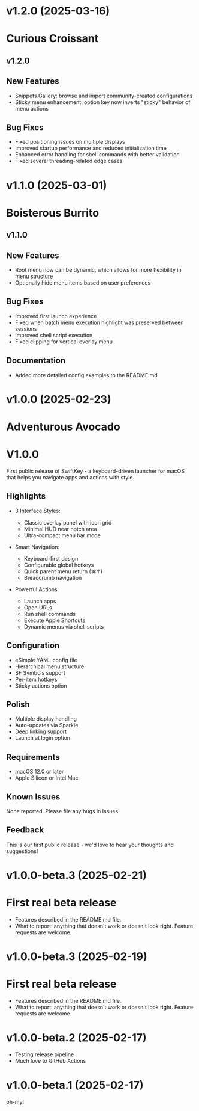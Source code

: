 # v1.2.0 (2025-03-16)

# Curious Croissant

## v1.2.0

## New Features

- Snippets Gallery: browse and import community-created configurations
- Sticky menu enhancement: option key now inverts "sticky" behavior of menu actions

## Bug Fixes

- Fixed positioning issues on multiple displays
- Improved startup performance and reduced initialization time
- Enhanced error handling for shell commands with better validation
- Fixed several threading-related edge cases

# v1.1.0 (2025-03-01)

# Boisterous Burrito

## v1.1.0

## New Features

- Root menu now can be dynamic, which allows for more flexibility in menu structure
- Optionally hide menu items based on user preferences

## Bug Fixes

- Improved first launch experience
- Fixed when batch menu execution highlight was preserved between sessions
- Improved shell script execution
- Fixed clipping for vertical overlay menu

## Documentation

- Added more detailed config examples to the README.md

# v1.0.0 (2025-02-23)
# Adventurous Avocado
# V1.0.0

First public release of SwiftKey - a keyboard-driven launcher for macOS that helps you navigate apps and actions with style.

## Highlights

- 3 Interface Styles:
  - Classic overlay panel with icon grid
  - Minimal HUD near notch area
  - Ultra-compact menu bar mode

- Smart Navigation:
  - Keyboard-first design
  - Configurable global hotkeys
  - Quick parent menu return (⌘↑)
  - Breadcrumb navigation

- Powerful Actions:
  - Launch apps
  - Open URLs
  - Run shell commands
  - Execute Apple Shortcuts
  - Dynamic menus via shell scripts

## Configuration

- еSimple YAML config file
- Hierarchical menu structure
- SF Symbols support
- Per-item hotkeys
- Sticky actions option

## Polish

- Multiple display handling
- Auto-updates via Sparkle
- Deep linking support
- Launch at login option

## Requirements

- macOS 12.0 or later
- Apple Silicon or Intel Mac

## Known Issues

None reported. Please file any bugs in Issues!

## Feedback

This is our first public release - we'd love to hear your thoughts and suggestions!

# v1.0.0-beta.3 (2025-02-21)

# First real beta release
- Features described in the README.md file.
- What to report: anything that doesn't work or doesn't look right. Feature requests are welcome.

# v1.0.0-beta.3 (2025-02-19)

# First real beta release
- Features described in the README.md file.
- What to report: anything that doesn't work or doesn't look right. Feature requests are welcome.

# v1.0.0-beta.2 (2025-02-17)

- Testing release pipeline
- Much love to GitHub Actions

# v1.0.0-beta.1 (2025-02-17)

oh-my!
